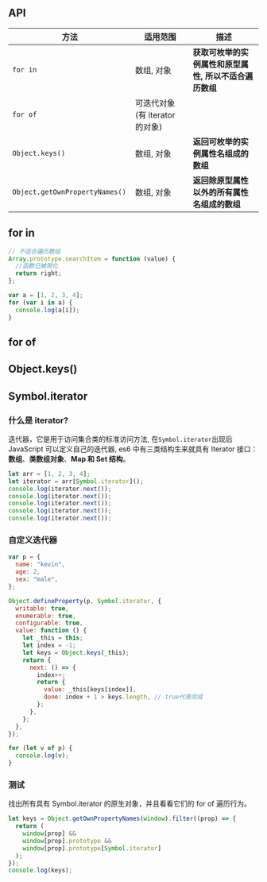 ## API

| 方法                            | 适用范围                       | 描述                                                   |
| ------------------------------- | ------------------------------ | ------------------------------------------------------ |
| `for in `                       | 数组, 对象                     | **获取可枚举的实例属性和原型属性, 所以不适合遍历数组** |
| `for of `                       | 可迭代对象(有 iterator 的对象) |                                                        |
| `Object.keys() `                | 数组, 对象                     | **返回可枚举的实例属性名组成的数组**                   |
| `Object.getOwnPropertyNames() ` | 数组, 对象                     | **返回除原型属性以外的所有属性名组成的数组**           |

## for in

```js
// 不适合遍历数组
Array.prototype.searchItem = function (value) {
  //函数已被简化
  return right;
};

var a = [1, 2, 3, 4];
for (var i in a) {
  console.log(a[i]);
}
```

## for of

## Object.keys()

## Symbol.iterator

### 什么是 iterator?

迭代器，它是用于访问集合类的标准访问方法, 在`Symbol.iterator`出现后 JavaScript 可以定义自己的迭代器, es6 中有三类结构生来就具有 Iterator 接口：**数组**、**类数组对象**、**Map 和 Set 结构**。

```js
let arr = [1, 2, 3, 4];
let iterator = arr[Symbol.iterator]();
console.log(iterator.next());
console.log(iterator.next());
console.log(iterator.next());
console.log(iterator.next());
console.log(iterator.next());
```

### 自定义迭代器

```js
var p = {
  name: "kevin",
  age: 2,
  sex: "male",
};

Object.defineProperty(p, Symbol.iterator, {
  writable: true,
  enumerable: true,
  configurable: true,
  value: function () {
    let _this = this;
    let index = -1;
    let keys = Object.keys(_this);
    return {
      next: () => {
        index++;
        return {
          value: _this[keys[index]],
          done: index + 1 > keys.length, // true代表完成
        };
      },
    };
  },
});

for (let v of p) {
  console.log(v);
}
```

### 测试

找出所有具有 Symbol.iterator 的原生对象，并且看看它们的 for of 遍历行为。

```js
let keys = Object.getOwnPropertyNames(window).filter((prop) => {
  return (
    window[prop] &&
    window[prop].prototype &&
    window[prop].prototype[Symbol.iterator]
  );
});
console.log(keys);
```
